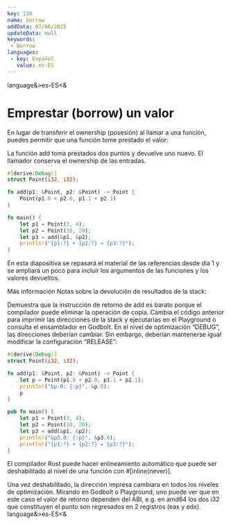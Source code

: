 ```yaml
---
key: 130
name: borrow
addData: 07/06/2025
updateData: null
keywords: 
 - borrow
languages:
 - key: Español
   value: es-ES
---
```

language&>es-ES<&
# Emprestar (borrow) un valor
En lugar de transferir el ownership (posesión) al llamar a una función, puedes permitir que una función tome prestado el valor:

La función add toma prestados dos puntos y devuelve uno nuevo.
El llamador conserva el ownership de las entradas.

```rust
#[derive(Debug)]
struct Point(i32, i32);

fn add(p1: &Point, p2: &Point) -> Point {
    Point(p1.0 + p2.0, p1.1 + p2.1)
}

fn main() {
    let p1 = Point(3, 4);
    let p2 = Point(10, 20);
    let p3 = add(&p1, &p2);
    println!("{p1:?} + {p2:?} = {p3:?}");
}
```

En esta diapositiva se repasará el material de las referencias desde día 1 y se ampliará un poco para incluir los argumentos de las funciones y los valores devueltos.

Más información
Notas sobre la devolución de resultados de la stack:

Demuestra que la instrucción de retorno de add es barato porque el compilador puede eliminar la operación de copia. Cambia el código anterior para imprimir las direcciones de la stack y ejecutarlas en el Playground o consulta el ensamblador en Godbolt. En el nivel de optimización “DEBUG”, las direcciones deberían cambiar. Sin embargo, deberían mantenerse igual modificar la configuración “RELEASE”:

```rust
#[derive(Debug)]
struct Point(i32, i32);

fn add(p1: &Point, p2: &Point) -> Point {
    let p = Point(p1.0 + p2.0, p1.1 + p2.1);
    println!("&p.0: {:p}", &p.0);
    p
}

pub fn main() {
    let p1 = Point(3, 4);
    let p2 = Point(10, 20);
    let p3 = add(&p1, &p2);
    println!("&p3.0: {:p}", &p3.0);
    println!("{p1:?} + {p2:?} = {p3:?}");
}
```

El compilador Rust puede hacer enlineamiento automático que puede ser deshabilitado al nivel de una función con #[inline(never)].

Una vez deshabilitado, la dirección impresa cambiara en todos los niveles de optimización. Mirando en Godbolt o Playground, uno puede ver que en este
caso el valor de retorno dependen del ABI, e.g. en amd64 los dos i32 que constituyen el punto son regresados en 2 registros (eax y edx).
language&>es-ES<&